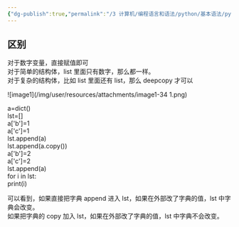 ```yaml
---
{"dg-publish":true,"permalink":"/3 计算机/编程语言和语法/python/基本语法/python拷贝.copy()与deepcopy/","title":"python拷贝.copy()与deepcopy"}
---
```



## 区别
对于数字变量，直接赋值即可  
对于简单的结构体，list 里面只有数字，那么都一样。  
对于复杂的结构体，比如 list 里面还有 list，那么 deepcopy 才可以

![image1](/img/user/resources/attachments/image1-34 1.png)

a=dict()  
lst=\[\]  
a\['b'\]=1  
a\['c'\]=1  
lst.append(a)  
lst.append(a.copy())  
a\['b'\]=2  
a\['c'\]=2  
lst.append(a)  
for i in lst:  
print(i)

可以看到，如果直接把字典 append 进入 lst，如果在外部改了字典的值，lst 中字典会改变。  
如果把字典的 copy 加入 lst，如果在外部改了字典的值，lst 中字典不会改变。